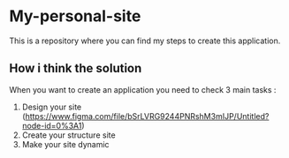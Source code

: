 # My-personal-site
This is a repository where you can find my steps to create this application.

## How i think the solution
When you want to create an application you need to check 3 main tasks :
1. Design your site (https://www.figma.com/file/bSrLVRG9244PNRshM3mIJP/Untitled?node-id=0%3A1)
3. Create your structure site
4. Make your site dynamic

